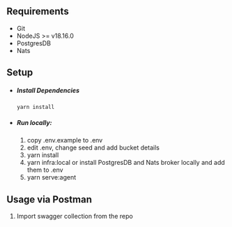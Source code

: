 
## Requirements

- Git
- NodeJS >= v18.16.0
- PostgresDB
- Nats

## Setup

- ##### Install Dependencies
  ```
  yarn install
  ```

- ##### Run locally:

    1. copy .env.example to .env
    2. edit .env, change seed and add bucket details
    3. yarn install
    4. yarn infra:local or install PostgresDB and Nats broker locally and add them to .env
    5. yarn serve:agent


## Usage via Postman
  1. Import swagger collection from the repo
